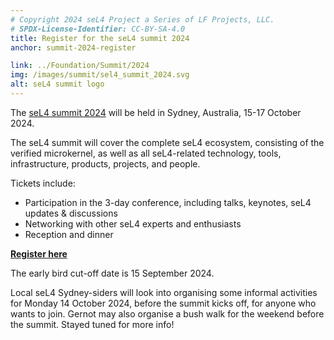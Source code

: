 ```yaml
---
# Copyright 2024 seL4 Project a Series of LF Projects, LLC.
# SPDX-License-Identifier: CC-BY-SA-4.0
title: Register for the seL4 summit 2024
anchor: summit-2024-register

link: ../Foundation/Summit/2024
img: /images/summit/sel4_summit_2024.svg
alt: seL4 summit logo
---
```


The [seL4 summit 2024](../Foundation/Summit/2024) will be held in Sydney,
Australia, 15-17 October 2024.

The seL4 summit will cover the complete seL4 ecosystem, consisting of the
verified microkernel, as well as all seL4-related technology, tools,
infrastructure, products, projects, and people.

Tickets include:

- Participation in the 3-day conference, including talks, keynotes, seL4 updates
  & discussions
- Networking with other seL4 experts and enthusiasts
- Reception and dinner

**[Register here](https://events.linuxfoundation.org/sel4-summit/)**

The early bird cut-off date is 15 September 2024.

Local seL4 Sydney-siders will look into organising some informal activities for
Monday 14 October 2024, before the summit kicks off, for anyone who wants to
join. Gernot may also organise a bush walk for the weekend before the summit.
Stayed tuned for more info!
